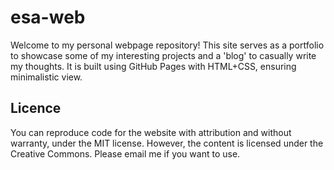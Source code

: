 # esa-web
Welcome to my personal webpage repository! This site serves as a portfolio to showcase some of my interesting projects and a 'blog' to casually write my thoughts. It is built using GitHub Pages with HTML+CSS, ensuring minimalistic view.

## Licence
You can reproduce code for the website with attribution and without warranty, under the MIT license.
However, the content is licensed under the Creative Commons. Please email me if you want to use.
